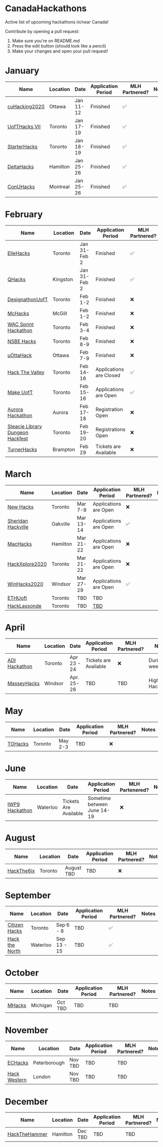 # CanadaHackathons
Active list of upcoming hackathons in/near Canada!

Contribute by opening a pull request:
1. Make sure you're on README.md
2. Press the edit button (should look like a pencil)
3. Make your changes and open your pull request!

# January

| Name  |  Location | Date | Application Period | MLH Partnered? | Notes |
|---|---|---|---|---|---|
| [cuHacking2020](https://cuhacking.com/) | Ottawa | Jan 11-12 | Finished | :white_check_mark: |
| [UofTHacks VII](https://uofthacks.com/) | Toronto | Jan 17-19 | Finished | :white_check_mark: |
| [StarterHacks](https://www.starterhacks.ca) | Toronto | Jan 18-19 | Finished | :white_check_mark: |
| [DeltaHacks](https://www.deltahacks.com/) | Hamilton | Jan 25-26 | Finished | :white_check_mark: |
| [ConUHacks](https://conuhacks.io)  | Montreal | Jan 25-26 | Finished | :white_check_mark: |

# February

| Name  | Location | Date | Application Period | MLH Partnered? | Notes |
|---|---|---|---|---|---|
| [ElleHacks](https://ellehacks.com/) | Toronto | Jan 31-Feb 2 | Finished | :white_check_mark: | Only Girls
| [QHacks](https://qhacks.io/)  | Kingston | Jan 31-Feb 2 | Finished |  :white_check_mark: |
| [DesignathonUofT](https://www.eventbrite.com/e/designathon-uoft-2020-tickets-84530550151/) | Toronto | Feb 1-2 | Finished | :x: | Focused on Design |
| [McHacks](https://mchacks.ca/) | McGill | Feb 1-2 | Finished | :x: |
| [WAC Sprint Hackathon](https://www.eventbrite.com/e/sprint-hackathon-tickets-89766789885) | Toronto | Feb 3-4 | Finished | :x: |
| [NSBE Hacks](http://www.nsbehacksuoft.ca)  | Toronto | Feb 8-9 | Finished | :x: |
| [uOttaHack](https://2020.uottahack.ca/) | Ottawa | Feb 7-9 | Finished | :x: | Bus to Waterloo |
| [Hack The Valley](https://hackthevalley.io/)  | Toronto | Feb 14-16 | Applications are Closed | :white_check_mark: |
| [Make UofT](https://ieee.utoronto.ca/makeuoft/)  | Toronto | Feb 15-16 | Applications are Open | :white_check_mark: |
| [Aurora Hackathon](https://www.eventbrite.ca/e/aurora-hackathon-tickets-86600352987) | Aurora | Feb 17-18 | Registration Open | :x: | Ages 16-19, during weekdays | 
| [Steacie Library Dungeon Hackfest](https://hackfest.library.yorku.ca/2020/) | Toronto | Feb 19-20 | Registrations Open | :x: |
| [TurnerHacks](https://turnerhacks.com/)  | Brampton | Feb 29 | Tickets are Available | :x: | Highschool Hackathon |


# March

| Name  |  Location | Date | Application Period | MLH Partnered? | Notes |
|---|---|---|---|---|---|
| [New Hacks](http://www.newhacks.ca/)  | Toronto | Mar 7-8 | Applications are Open | :x: |
| [Sheridan Hackville]( https://www.hackville.io/)  | Oakville | Mar 13-14 | Applications are Open | :white_check_mark: |
| [MacHacks](https://www.machacks.ca/) | Hamilton | Mar 21-22 | Applications are Open | :x: |
| [HackXplore2020](https://techxplore.wixsite.com/hackxplore2020) | Toronto | Mar 21-22 | Applications are Open | :x: |
| [WinHacks2020](https://winhacks.ca/) | Windsor | Mar 27-29 | Applications are Open | :white_check_mark: |
| [ETHUoft](https://www.ethuoft.ca) | Toronto | TBD | TBD | 
| [HackLassonde](http://hacklassonde.ca/)  | Toronto | TBD | [TBD](https://www.facebook.com/hacklassonde/photos/a.1624337027866972/2102961226671214/) |   |


# April

| Name  |  Location | Date | Application Period | MLH Partnered? | Notes |
|---|---|---|---|---|---|
| [ADI Hackathon](https://eventchain.io/event-details/f9c7436eb38559d1bed413bfcf810597/ADI_Toronto_Summit_and_Hackathon) | Toronto | Apr 23 - 24 | Tickets are Available | :x: | During weekdays |
| [MasseyHacks](https://masseyhacks.ca/)  | Windsor | Apr. 25-26 | TBD | TBD | Highschool Hackathon 

# May

| Name  |  Location | Date | Application Period | MLH Partnered? | Notes |
|---|---|---|---|---|---|
| [TOHacks](https://www.tohacks.ca/) | Toronto | May 2-3 | TBD | :x: |

# June

| Name  |  Location | Date | Application Period | MLH Partenered? | Notes |
|---|---|---|---|---|---|
| [IWP9 Hackathon](https://www.eventbrite.com/e/iwp9-2020-tickets-87082440925) | Waterloo | Tickets Are Available | Sometime between June 14-19 | :x: |

# August

| Name  |  Location | Date | Application Period | MLH Partnered? | Notes |
|---|---|---|---|---|---|
| [HackThe6ix](https://www.hackthe6ix.ca/) | Toronto | August TBD | TBD | :x: |


# September
 
| Name  |  Location | Date | Application Period | MLH Partnered? | Notes |
|---|---|---|---|---|---|
| [Citizen Hacks](https://www.citizenhacks.com/) | Toronto | Sep 6 - 8 | TBD | :white_check_mark: |
| [Hack the North](https://hackthenorth.com/) | Waterloo | Sep 13 - 15 | TBD | :white_check_mark: |
 
# October

| Name  |  Location | Date | Application Period | MLH Partnered? | Notes |
|---|---|---|---|---|---|
| [MHacks](https://mhacks.org) | Michigan | Oct TBD | TBD | TBD |

# November

| Name  |  Location | Date | Application Period | MLH Partnered? | Notes |
|---|---|---|---|---|---|
| [ECHacks](https://echacks.dev) | Peterborough | Nov TBD | TBD | TBD |
| [Hack Western](https://hackwestern.com/) | London | Nov TBD | TBD | TBD |
 
# December

| Name  |  Location | Date | Application Period | MLH Partnered? | Notes |
|---|---|---|---|---|---|
| [HackTheHammer](https://hackthehammer.com) | Hamilton | Dec TBD | TBD | TBD |




